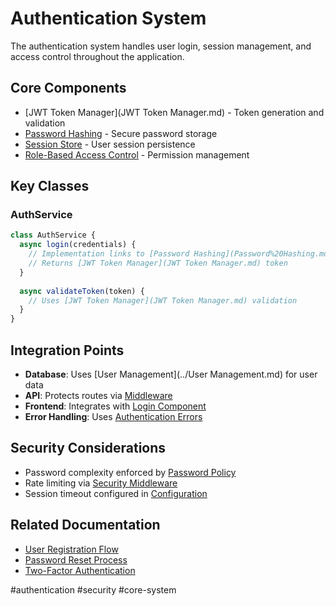 # Authentication System

The authentication system handles user login, session management, and access control throughout the application.

## Core Components

- [JWT Token Manager](JWT Token Manager.md) - Token generation and validation
- [Password Hashing](Password%20Hashing.md) - Secure password storage
- [Session Store](Session%20Store.md) - User session persistence
- [Role-Based Access Control](Role-Based%20Access%20Control.md) - Permission management

## Key Classes

### AuthService
```javascript
class AuthService {
  async login(credentials) {
    // Implementation links to [Password Hashing](Password%20Hashing.md)
    // Returns [JWT Token Manager](JWT Token Manager.md) token
  }
  
  async validateToken(token) {
    // Uses [JWT Token Manager](JWT Token Manager.md) validation
  }
}
```

## Integration Points

- **Database**: Uses [User Management](../User Management.md) for user data
- **API**: Protects routes via [Middleware](Middleware.md) 
- **Frontend**: Integrates with [Login Component](Login%20Component.md)
- **Error Handling**: Uses [Authentication Errors](Authentication%20Errors.md)

## Security Considerations

- Password complexity enforced by [Password Policy](Password%20Policy.md)
- Rate limiting via [Security Middleware](Security%20Middleware.md)
- Session timeout configured in [Configuration](../../05-operations/Configuration.md)

## Related Documentation

- [User Registration Flow](User%20Registration%20Flow.md)
- [Password Reset Process](Password%20Reset%20Process.md)
- [Two-Factor Authentication](Two-Factor%20Authentication.md)

#authentication #security #core-system
